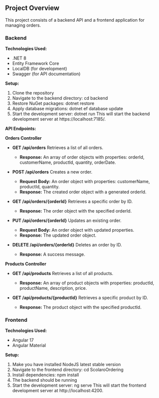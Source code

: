 ## Project Overview

This project consists of a backend API and a frontend application for managing orders.

### Backend

**Technologies Used:**
* .NET 8
* Entity Framework Core
* LocalDB (for development)
* Swagger (for API documentation)

**Setup:**
1. Clone the repository
2. Navigate to the backend directory:
   cd backend
3. Restore NuGet packages:
   dotnet restore
4. Apply database migrations:
   dotnet ef database update
5. Start the development server:
   dotnet run
   This will start the backend development server at https://localhost:7185/.


**API Endpoints:**

**Orders Controller**

* **GET /api/orders**
  Retrieves a list of all orders.
  * **Response:** An array of order objects with properties: orderId, customerName, productId, quantity, orderDate.

* **POST /api/orders**
  Creates a new order.
  * **Request Body:** An order object with properties: customerName, productId, quantity.
  * **Response:** The created order object with a generated orderId.

* **GET /api/orders/{orderId}**
  Retrieves a specific order by ID.
  * **Response:** The order object with the specified orderId.

* **PUT /api/orders/{orderId}**
  Updates an existing order.
  * **Request Body:** An order object with updated properties.
  * **Response:** The updated order object.

* **DELETE /api/orders/{orderId}**
  Deletes an order by ID.
  * **Response:** A success message.

**Products Controller**

* **GET /api/products**
  Retrieves a list of all products.
  * **Response:** An array of product objects with properties: productId, productName, description, price.

* **GET /api/products/{productId}**
  Retrieves a specific product by ID.
  * **Response:** The product object with the specified productId.

### Frontend

**Technologies Used:**
* Angular 17
* Angular Material

**Setup:**
1. Make you have installed NodeJS latest stable version
2. Navigate to the frontend directory:
   cd ScolaroOrdering
3. Install dependencies:
   npm install
4. The backend should be running
5. Start the development server:
   ng serve
   This will start the frontend development server at http://localhost:4200.
